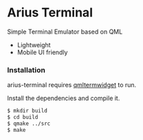 # Arius Terminal

Simple Terminal Emulator based on QML

  - Lightweight
  - Mobile UI friendly

### Installation

arius-terminal requires [qmltermwidget](hhttps://github.com/Swordfish90/qmltermwidget/) to run.

Install the dependencies and compile it.

```sh
$ mkdir build
$ cd build
$ qmake ../src
$ make
